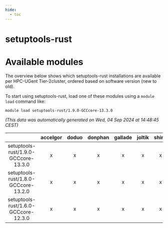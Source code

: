 ```yaml
---
hide:
  - toc
---
```


setuptools-rust
===============

# Available modules


The overview below shows which setuptools-rust installations are available per HPC-UGent Tier-2cluster, ordered based on software version (new to old).

To start using setuptools-rust, load one of these modules using a `module load` command like:

```shell
module load setuptools-rust/1.9.0-GCCcore-13.3.0
```

*(This data was automatically generated on Wed, 04 Sep 2024 at 14:48:45 CEST)*  

| |accelgor|doduo|donphan|gallade|joltik|shinx|skitty|
| :---: | :---: | :---: | :---: | :---: | :---: | :---: | :---: |
|setuptools-rust/1.9.0-GCCcore-13.3.0|x|x|x|x|x|x|x|
|setuptools-rust/1.8.0-GCCcore-13.2.0|x|x|x|x|x|x|x|
|setuptools-rust/1.6.0-GCCcore-12.3.0|x|x|x|x|x|x|x|
